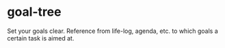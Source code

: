 # goal-tree
Set your goals clear. Reference from life-log, agenda, etc. to which goals a certain task is aimed at.
